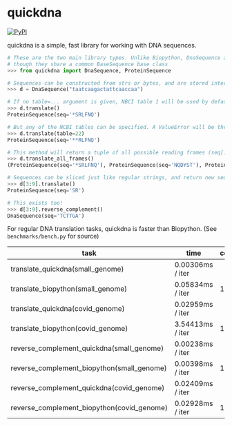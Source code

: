 # quickdna

[![PyPI](https://img.shields.io/pypi/v/quickdna?style=flat-square)](https://pypi.org/project/quickdna/)

quickdna is a simple, fast library for working with DNA sequences.

```python
# These are the two main library types. Unlike Biopython, DnaSequence and ProteinSequence are distinct,
# though they share a common BaseSequence base class
>>> from quickdna import DnaSequence, ProteinSequence

# Sequences can be constructed from strs or bytes, and are stored internally as ascii-encoded bytes
>>> d = DnaSequence("taatcaagactattcaaccaa")

# If no table=... argument is given, NBCI table 1 will be used by default...
>>> d.translate()
ProteinSequence(seq='*SRLFNQ')

# But any of the NCBI tables can be specified. A ValueError will be thrown for an invalid table.
>>> d.translate(table=22)
ProteinSequence(seq='**RLFNQ')

# This method will return a tuple of all possible reading frames (seq[:], seq[1:], and seq[2:])
>>> d.translate_all_frames()
(ProteinSequence(seq='*SRLFNQ'), ProteinSequence(seq='NQDYST'), ProteinSequence(seq='IKTIQP'))

# Sequences can be sliced just like regular strings, and return new sequence instances.
>>> d[3:9].translate()
ProteinSequence(seq='SR')

# This exists too!
>>> d[3:9].reverse_complement()
DnaSequence(seq='TCTTGA')
```

For regular DNA translation tasks, quickdna is faster than Biopython. (See `benchmarks/bench.py` for source)

task                                       | time             | comparison
-------------------------------------------|------------------|-----------
translate_quickdna(small_genome)           | 0.00306ms / iter |
translate_biopython(small_genome)          | 0.05834ms / iter | 1908.90%
translate_quickdna(covid_genome)           | 0.02959ms / iter |
translate_biopython(covid_genome)          | 3.54413ms / iter | 11979.10%
reverse_complement_quickdna(small_genome)  | 0.00238ms / iter |
reverse_complement_biopython(small_genome) | 0.00398ms / iter | 167.24%
reverse_complement_quickdna(covid_genome)  | 0.02409ms / iter |
reverse_complement_biopython(covid_genome) | 0.02928ms / iter | 121.55%

